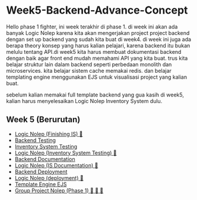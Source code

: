 # Week5-Backend-Advance-Concept

Hello phase 1 fighter, ini week terakhir di phase 1. di week ini akan ada banyak Logic Nolep karena kita akan mengerjakan project project backend dengan set up backend yang sudah kita buat di week4. di week ini juga ada berapa theory konsep yang harus kalian pelajari, karena backend itu bukan melulu tentang API.di week5 kita harus membuat dokumentasi backend dengan baik agar front end mudah memahami API yang kita buat. trus kita belajar struktur lain dalam backend seperti perbedaan monolith dan microservices. kita belajar sistem cache memakai redis. dan belajar templating engine menggunakan EJS untuk visualisasi project yang kalian buat.

sebelum kalian memakai full template backend yang gua kasih di week5, kalian harus menyelesaikan Logic Nolep Inventory System dulu.

## Week 5 (Berurutan)

- [Logic Nolep (Finishing IS) :exploding_head: ](https://github.com/RPN-Phase-1/Week5-Backend-Advance-Concept/blob/main/study_material/week5.md)
- [Backend Testing](https://github.com/RPN-Phase-1/Week5-Backend-Advance-Concept/blob/main/study_material/backend-testing.md)
- [Inventory System Testing](https://github.com/RPN-Phase-1/Week5-Backend-Advance-Concept/blob/main/study_material/Inventory-testing.md)
- [Logic Nolep (Inventory System Testing) :exploding_head: ](https://github.com/RPN-Phase-1/Week5-Backend-Advance-Concept/blob/main/logic_nolep/ln-inventory-testing.md)
- [Backend Documentation](https://github.com/RPN-Phase-1/Week5-Backend-Advance-Concept/blob/main/study_material/backend-documentation.md)
- [Logic Nolep (IS Documentation) :exploding_head: ](https://github.com/RPN-Phase-1/Week5-Backend-Advance-Concept/blob/main/logic_nolep/ln-isDocumentation.md)
- [Backend Deployment](https://github.com/RPN-Phase-1/Week5-Backend-Advance-Concept/blob/main/study_material/backend-deployment.md)
- [Logic Nolep (deployment) :exploding_head: ](https://github.com/RPN-Phase-1/Week5-Backend-Advance-Concept/blob/main/logic_nolep/ln-deployment.md)
- [Template Engine EJS](https://github.com/RPN-Phase-1/Week5-Backend-Advance-Concept/blob/main/study_material/template-engine-ejs.md)
- [Group Project Nolep (Phase 1) :exploding_head: :exploding_head: :exploding_head: ](https://github.com/RPN-Phase-1/Week5-Backend-Advance-Concept/blob/main/logic_nolep/gpn-phase1.md)
